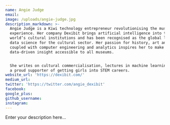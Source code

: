 ```yaml
---
name: Angie Judge
email:
image: /uploads/angie-judge.jpg
description_markdown: >-
  Angie Judge is a Kiwi technology entrepreneur revolutionising the museum
  experience. Her company Dexibit brings artificial intelligence into the
  world’s cultural institutions and has been recognised as the global leader in
  data science for the cultural sector. Her passion for history, art and science
  coupled with computer engineering and analytics inspires her to make
  data-driven insight accessible to all museums.


  She writes on cultural commercialisation, lectures in machine learning and is
  a proud supporter of getting girls into STEM careers.
website_url: 'https://dexibit.com/'
medium_url:
twitter: 'https://twitter.com/angie_dexibit'
facebook:
google_plus:
github_username:
instagram:
---
```


Enter your description here...
